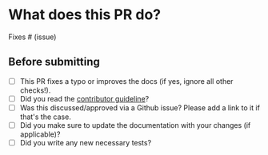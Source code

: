 # What does this PR do?

<!--
Thank you for considering creating a PR! Before you do, make sure to read through [contributor guideline](https://github.com/maartengr/bertopic/blob/main/CONTRIBUTING.md)
-->

<!-- Remove if not applicable -->

Fixes # (issue)


## Before submitting
- [ ] This PR fixes a typo or improves the docs (if yes, ignore all other checks!).
- [ ] Did you read the [contributor guideline](https://github.com/maartengr/bertopic/blob/main/CONTRIBUTING.md)?
- [ ] Was this discussed/approved via a Github issue? Please add a link to it if that's the case.
- [ ] Did you make sure to update the documentation with your changes (if applicable)?
- [ ] Did you write any new necessary tests?
